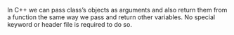 In C++ we can pass class’s objects as arguments and also return them from a function the same way we pass and return other variables. No special keyword or header file is required to do so. 
